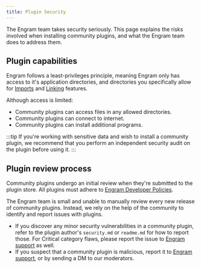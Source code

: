 ```yaml
---
title: Plugin Security
---
```


The Engram team takes security seriously. This page explains the risks involved when installing community plugins, and what the Engram team does to address them.

Plugin capabilities
---
Engram follows a least-privileges principle, meaning Engram only has access to it's application directories, and directories you specifically allow for [Imports](/import/importing-local-collections/) and [Linking](/cards/linking-notes) features.

Although access is limited:
- Community plugins can access files in any allowed directories.
- Community plugins can connect to internet.
- Community plugins can install additional programs.

:::tip
If you're working with sensitive data and wish to install a community plugin, we recommend that you perform an independent security audit on the plugin before using it.
:::

Plugin review process
---
Community plugins undergo an initial review when they're submitted to the plugin store. All plugins must adhere to [Engram Developer Policies](https://docs.engramapp.com/developer-policy/).

The Engram team is small and unable to manually review every new release of community plugins. Instead, we rely on the help of the community to identify and report issues with plugins.

- If you discover any minor security vulnerabilities in a community plugin, refer to the plugin author's `security.md` or `readme.md` for how to report those. For Critical category flaws, please report the issue to [Engram support](/) as well.
- If you suspect that a community plugin is malicious, report it to [Engram support](/), or by sending a DM to our moderators.
